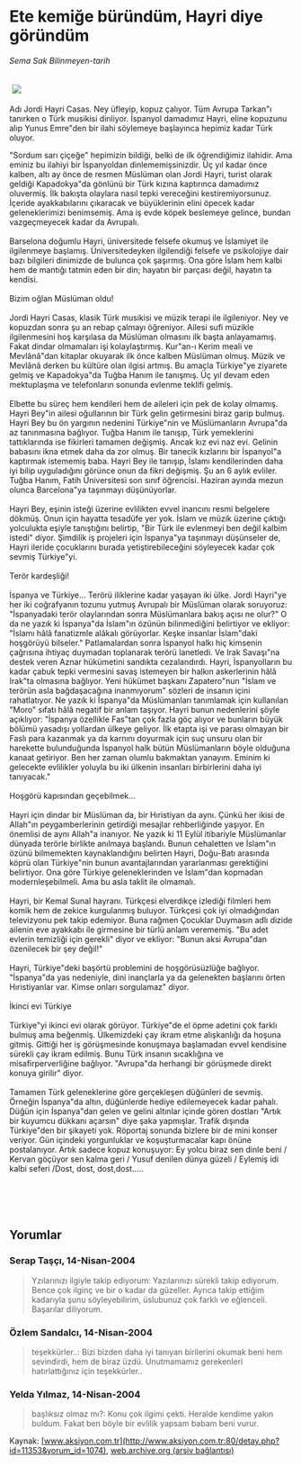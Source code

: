 # Ete kemiğe büründüm, Hayri diye göründüm

*Sema Sak Bilinmeyen-tarih*

<div>
 <font>
  <img border="0" height="1" src="/web/20050313233558im_/http://www.aksiyon.com.tr/images/blank.gif"/>
 </font>
 <font class="content">
  <p>
   <img border="0" hspace="5" src="http://web.archive.org/web/20050313233558im_/http://www.aksiyon.com.tr/resim/488/34.jpg" vspace="5"/>
  </p>
 </font>
 <font class="content">
  Adı Jordi Hayri Casas. Ney üfleyip, kopuz çalıyor. Tüm Avrupa Tarkan"ı tanırken o Türk musikisi dinliyor. İspanyol damadımız Hayri, eline kopuzunu alıp Yunus Emre"den bir ilahi söylemeye başlayınca hepimiz kadar Türk oluyor.
 </font>
 <br/>
 <p>
  <font class="content">
   "Sordum sarı çiçeğe" hepimizin bildiği, belki de ilk öğrendiğimiz ilahidir. Ama eminiz bu ilahiyi bir İspanyoldan dinlememişsinizdir. Üç yıl kadar önce kalben, altı ay önce de resmen Müslüman olan Jordi Hayri, turist olarak geldiği Kapadokya"da gönlünü bir Türk kızına kaptırınca damadımız oluvermiş. İlk bakışta olaylara nasıl tepki vereceğini kestiremiyorsunuz. İçeride ayakkabılarını çıkaracak ve büyüklerinin elini öpecek kadar geleneklerimizi benimsemiş. Ama iş evde köpek beslemeye gelince, bundan vazgeçmeyecek kadar da Avrupalı.
   <br>
    <br>
     Barselona doğumlu Hayri, üniversitede felsefe okumuş ve İslamiyet ile ilgilenmeye başlamış. Üniversitedeyken ilgilendiği felsefe ve psikolojiye dair bazı bilgileri dinimizde de bulunca çok şaşırmış. Ona göre İslam hem kalbi hem de mantığı tatmin eden bir din; hayatın bir parçası değil, hayatın ta kendisi.
     <br>
      <br>
       Bizim oğlan Müslüman oldu!
       <br/>
       <br/>
       Jordi Hayri Casas, klasik Türk musikisi ve müzik terapi ile ilgileniyor. Ney ve kopuzdan sonra şu an rebap çalmayı öğreniyor. Ailesi sufi müzikle ilgilenmesini hoş karşılasa da Müslüman olmasını ilk başta anlayamamış. Fakat dindar olmamaları işi kolaylaştırmış. Kur"an-ı Kerim meali ve Mevlânâ"dan kitaplar okuyarak ilk önce kalben Müslüman olmuş. Müzik ve Mevlânâ derken bu kültüre olan ilgisi artmış. Bu amaçla Türkiye"ye ziyarete gelmiş ve Kapadokya"da Tuğba Hanım ile tanışmış. Üç yıl devam eden mektuplaşma ve telefonların sonunda evlenme teklifi gelmiş.
       <br/>
       <br/>
       Elbette bu süreç hem kendileri hem de aileleri için pek de kolay olmamış. Hayri Bey"in ailesi oğullarının bir Türk gelin getirmesini biraz garip bulmuş. Hayri Bey bu ön yargının nedenini Türkiye"nin ve Müslümanların Avrupa"da az tanınmasına bağlıyor. Tuğba Hanım ile tanışıp, Türk yemeklerini tattıklarında ise fikirleri tamamen değişmiş. Ancak kız evi naz evi. Gelinin babasını ikna etmek daha da zor olmuş. Bir tanecik kızlarını bir İspanyol"a kaptırmak istememiş baba. Hayri Bey ile tanışıp, İslamı kendilerinden daha iyi bilip uyguladığını görünce onun da fikri değişmiş. Şu an 6 aylık evliler. Tuğba Hanım, Fatih Üniversitesi son sınıf öğrencisi. Haziran ayında mezun olunca Barcelona"ya taşınmayı düşünüyorlar.
       <br/>
       <br/>
       Hayri Bey, eşinin isteği üzerine evlilikten evvel inancını resmi belgelere dökmüş. Onun için hayatta tesadüfe yer yok. İslam ve müzik üzerine çıktığı yolculukta eşiyle tanıştığını belirtip, "Bir Türk ile evlenmeyi ben değil kalbim istedi" diyor. Şimdilik iş projeleri için İspanya"ya taşınmayı düşünseler de, Hayri ileride çocuklarını burada yetiştirebileceğini söyleyecek kadar çok sevmiş Türkiye"yi.
       <br/>
       <br/>
       Terör kardeşliği!
       <br/>
       <br/>
       İspanya ve Türkiye... Terörü iliklerine kadar yaşayan iki ülke. Jordi Hayri"ye her iki coğrafyanın tozunu yutmuş Avrupalı bir Müslüman olarak soruyoruz: "İspanyadaki terör olaylarından sonra Müslümanlara bakış açısı ne olur?" O da ne yazık ki İspanya"da İslam"ın özünün bilinmediğini belirtiyor ve ekliyor: "İslamı hâlâ fanatizmle alâkalı görüyorlar. Keşke insanlar İslam"daki hoşgörüyü bilseler." Patlamalardan sonra İspanyol halkı hiç kimsenin çağrısına ihtiyaç duymadan toplanarak terörü lanetledi. Ve Irak Savaşı"na destek veren Aznar hükümetini sandıkta cezalandırdı. Hayri, İspanyolların bu kadar çabuk tepki vermesini savaş istemeyen bir halkın askerlerinin hâlâ Irak"ta olmasına bağlıyor. Yeni hükümet başkanı Zapatero"nun "İslam ve terörün asla bağdaşacağına inanmıyorum" sözleri de insanın içini rahatlatıyor. Ne yazık ki İspanya"da Müslümanları tanımlamak için kullanılan "Moro" sıfatı hâlâ negatif bir anlam taşıyor. Hayri bunun nedenlerini şöyle açıklıyor: "İspanya özellikle Fas"tan çok fazla göç alıyor ve bunların büyük bölümü yasadışı yollardan ülkeye geliyor. İlk etapta işi ve parası olmayan bir Faslı para kazanmak ya da karnını doyurmak için suç unsuru olan bir harekette bulunduğunda İspanyol halk bütün Müslümanların böyle olduğuna kanaat getiriyor. Ben her zaman olumlu bakmaktan yanayım. Eminim ki gelecekte evlilikler yoluyla bu iki ülkenin insanları birbirlerini daha iyi tanıyacak."
       <br/>
       <br/>
       Hoşgörü kapısından geçebilmek...
       <br/>
       <br/>
       Hayri için dindar bir Müslüman da, bir Hıristiyan da aynı. Çünkü her ikisi de Allah"ın peygamberlerinin getirdiği mesajlar rehberliğinde yaşıyor. En önemlisi de aynı Allah"a inanıyor. Ne yazık ki 11 Eylül itibariyle Müslümanlar dünyada  terörle birlikte anılmaya başlandı. Bunun cehaletten ve İslam"ın özünü bilmemekten kaynaklandığını belirten Hayri, Doğu-Batı arasında köprü olan Türkiye"nin bunun avantajlarından yararlanması gerektiğini belirtiyor. Ona göre Türkiye geleneklerinden ve İslam"dan kopmadan modernleşebilmeli. Ama bu asla taklit ile olmamalı.
       <br/>
       <br/>
       Hayri, bir Kemal Sunal hayranı. Türkçesi elverdikçe izlediği filmleri hem komik hem de zekice kurgulanmış buluyor. Türkçesi çok iyi olmadığından televizyonu pek takip edemiyor. Buna rağmen Çocuklar Duymasın adlı dizide ailenin eve ayakkabı ile girmesine bir türlü anlam verememiş. "Bu adet evlerin temizliği için gerekli" diyor ve ekliyor: "Bunun aksi Avrupa"dan özenilecek bir şey değil!"
       <br/>
       <br/>
       Hayri, Türkiye"deki başörtü problemini de hoşgörüsüzlüğe bağlıyor. "İspanya"da yas nedeniyle, dini inançlarla ya da gelenekten başlarını örten Hıristiyanlar var. Kimse onları sorgulamaz" diyor.
       <br/>
       <br/>
       İkinci evi Türkiye
       <br/>
       <br/>
       Türkiye"yi ikinci evi olarak görüyor. Türkiye"de el öpme adetini çok farklı bulmuş ama beğenmiş. Ülkemizdeki çay ikram etme alışkanlığı da hoşuna gitmiş. Gittiği her iş görüşmesinde konuşmaya başlamadan evvel kendisine sürekli çay ikram edilmiş. Bunu Türk insanın sıcaklığına ve misafirperverliğine bağlıyor. "Avrupa"da herhangi bir görüşmede direkt konuya girilir" diyor.
       <br/>
       <br/>
       Tamamen Türk geleneklerine göre gerçekleşen düğünleri de sevmiş. Örneğin İspanya"da altın, düğünlerde hediye edilemeyecek kadar pahalı. Düğün için İspanya"dan gelen ve gelini altınlar içinde gören dostları "Artık bir kuyumcu dükkanı açarsın" diye şaka yapmışlar. Trafik dışında Türkiye"den bir şikayeti yok. Röportaj sonunda bizlere bir de mini konser veriyor. Gün içindeki yorgunluklar ve koşuşturmacalar kapı önüne postalanıyor. Artık sadece kopuz konuşuyor: Ey yolcu biraz sen dinle beni / Kervan göçüyor sen kalma geri / Yusuf denilen dünya güzeli / Eylemiş idi kalbi seferi /Dost, dost, dost,dost.....
       <br/>
      </br>
     </br>
    </br>
   </br>
  </font>
 </p>
</div>


## Yorumlar

### Serap Taşçı, 14-Nisan-2004
> Yzılarınızı ilgiyle takip ediyorum: 
> Yazılarınızı sürekli takip ediyorum. Bence çok ilginç ve bir o kadar da güzeller. Ayrıca takip ettiğim kadarıyla şunu söyleyebilirim, üslubunuz çok farklı ve eğlenceli. Başarılar diliyorum.

### Özlem Sandalcı, 14-Nisan-2004
> teşekkürler..: 
> Bizi bizden daha iyi tanıyan birilerini okumak beni hem sevindirdi, hem de biraz üzdü. Unutmamamız gerekenleri hatırlattığınız için teşekkürler..

### Yelda Yılmaz, 14-Nisan-2004
> başlıksız olmaz mı?: 
> Konu çok ilgimi çekti. Heralde kendime yakın buldum. Fakat ben böyle bir evlilik yapsam babam beni vurur.

Kaynak: [www.aksiyon.com.tr](http://www.aksiyon.com.tr:80/detay.php?id=11353&yorum_id=1074), [web.archive.org (arşiv bağlantısı)](http://web.archive.org/web/20050313233558/http://www.aksiyon.com.tr:80/detay.php?id=11353&yorum_id=1074)

